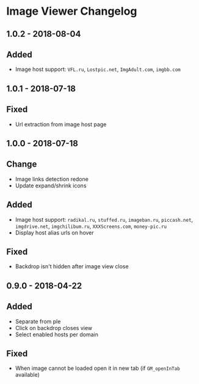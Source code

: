 # Image Viewer Changelog

## 1.0.2 - 2018-08-04
## Added
- Image host support: `VFL.ru`, `Lostpic.net`, `ImgAdult.com`, `imgbb.com`

## 1.0.1 - 2018-07-18
## Fixed
- Url extraction from image host page

## 1.0.0 - 2018-07-18
## Change
- Image links detection redone
- Update expand/shrink icons

## Added
- Image host support: `radikal.ru`, `stuffed.ru`, `imageban.ru`, `piccash.net`, `imgdrive.net`, `imgchilibum.ru`, `XXXScreens.com`, `money-pic.ru`
- Display host alias urls on hover

## Fixed
- Backdrop isn't hidden after image view close

## 0.9.0 - 2018-04-22
## Added
- Separate from ple
- Click on backdrop closes view
- Select enabled hosts per domain

## Fixed
- When image cannot be loaded open it in new tab (if `GM_openInTab` available)
